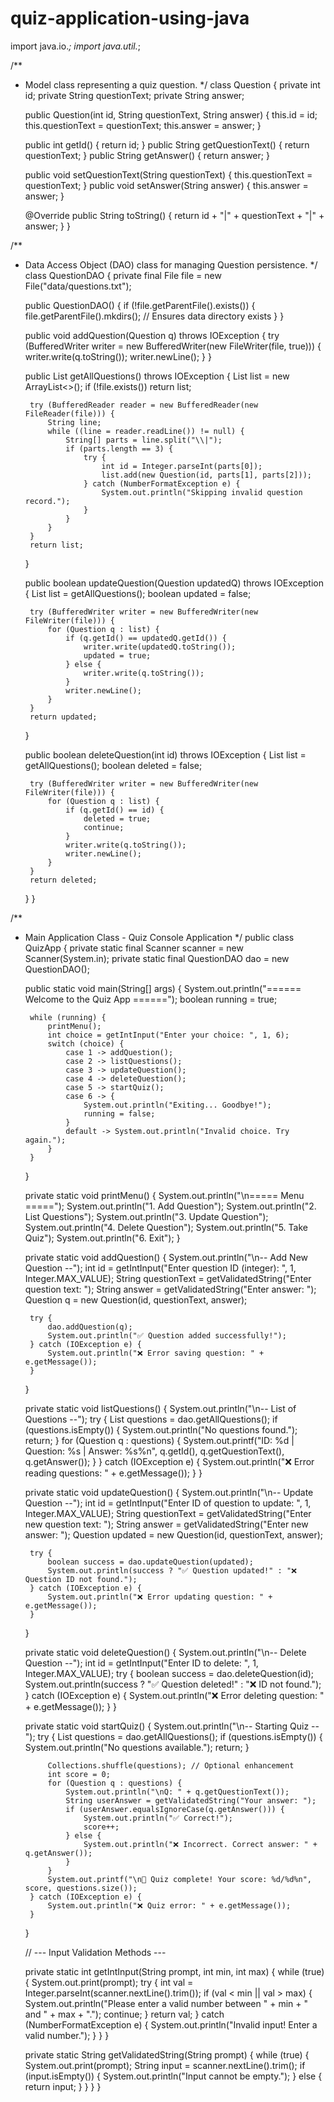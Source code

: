 # quiz-application-using-java

import java.io.*;
import java.util.*;

/**
 * Model class representing a quiz question.
 */
class Question {
    private int id;
    private String questionText;
    private String answer;

    public Question(int id, String questionText, String answer) {
        this.id = id;
        this.questionText = questionText;
        this.answer = answer;
    }

    public int getId() { return id; }
    public String getQuestionText() { return questionText; }
    public String getAnswer() { return answer; }

    public void setQuestionText(String questionText) { this.questionText = questionText; }
    public void setAnswer(String answer) { this.answer = answer; }

    @Override
    public String toString() {
        return id + "|" + questionText + "|" + answer;
    }
}

/**
 * Data Access Object (DAO) class for managing Question persistence.
 */
class QuestionDAO {
    private final File file = new File("data/questions.txt");

    public QuestionDAO() {
        if (!file.getParentFile().exists()) {
            file.getParentFile().mkdirs();  // Ensures data directory exists
        }
    }

    public void addQuestion(Question q) throws IOException {
        try (BufferedWriter writer = new BufferedWriter(new FileWriter(file, true))) {
            writer.write(q.toString());
            writer.newLine();
        }
    }

    public List<Question> getAllQuestions() throws IOException {
        List<Question> list = new ArrayList<>();
        if (!file.exists()) return list;

        try (BufferedReader reader = new BufferedReader(new FileReader(file))) {
            String line;
            while ((line = reader.readLine()) != null) {
                String[] parts = line.split("\\|");
                if (parts.length == 3) {
                    try {
                        int id = Integer.parseInt(parts[0]);
                        list.add(new Question(id, parts[1], parts[2]));
                    } catch (NumberFormatException e) {
                        System.out.println("Skipping invalid question record.");
                    }
                }
            }
        }
        return list;
    }

    public boolean updateQuestion(Question updatedQ) throws IOException {
        List<Question> list = getAllQuestions();
        boolean updated = false;

        try (BufferedWriter writer = new BufferedWriter(new FileWriter(file))) {
            for (Question q : list) {
                if (q.getId() == updatedQ.getId()) {
                    writer.write(updatedQ.toString());
                    updated = true;
                } else {
                    writer.write(q.toString());
                }
                writer.newLine();
            }
        }
        return updated;
    }

    public boolean deleteQuestion(int id) throws IOException {
        List<Question> list = getAllQuestions();
        boolean deleted = false;

        try (BufferedWriter writer = new BufferedWriter(new FileWriter(file))) {
            for (Question q : list) {
                if (q.getId() == id) {
                    deleted = true;
                    continue;
                }
                writer.write(q.toString());
                writer.newLine();
            }
        }
        return deleted;
    }
}

/**
 * Main Application Class - Quiz Console Application
 */
public class QuizApp {
    private static final Scanner scanner = new Scanner(System.in);
    private static final QuestionDAO dao = new QuestionDAO();

    public static void main(String[] args) {
        System.out.println("====== Welcome to the Quiz App ======");
        boolean running = true;

        while (running) {
            printMenu();
            int choice = getIntInput("Enter your choice: ", 1, 6);
            switch (choice) {
                case 1 -> addQuestion();
                case 2 -> listQuestions();
                case 3 -> updateQuestion();
                case 4 -> deleteQuestion();
                case 5 -> startQuiz();
                case 6 -> {
                    System.out.println("Exiting... Goodbye!");
                    running = false;
                }
                default -> System.out.println("Invalid choice. Try again.");
            }
        }
    }

    private static void printMenu() {
        System.out.println("\n===== Menu =====");
        System.out.println("1. Add Question");
        System.out.println("2. List Questions");
        System.out.println("3. Update Question");
        System.out.println("4. Delete Question");
        System.out.println("5. Take Quiz");
        System.out.println("6. Exit");
    }

    private static void addQuestion() {
        System.out.println("\n-- Add New Question --");
        int id = getIntInput("Enter question ID (integer): ", 1, Integer.MAX_VALUE);
        String questionText = getValidatedString("Enter question text: ");
        String answer = getValidatedString("Enter answer: ");
        Question q = new Question(id, questionText, answer);

        try {
            dao.addQuestion(q);
            System.out.println("✅ Question added successfully!");
        } catch (IOException e) {
            System.out.println("❌ Error saving question: " + e.getMessage());
        }
    }

    private static void listQuestions() {
        System.out.println("\n-- List of Questions --");
        try {
            List<Question> questions = dao.getAllQuestions();
            if (questions.isEmpty()) {
                System.out.println("No questions found.");
                return;
            }
            for (Question q : questions) {
                System.out.printf("ID: %d | Question: %s | Answer: %s%n",
                        q.getId(), q.getQuestionText(), q.getAnswer());
            }
        } catch (IOException e) {
            System.out.println("❌ Error reading questions: " + e.getMessage());
        }
    }

    private static void updateQuestion() {
        System.out.println("\n-- Update Question --");
        int id = getIntInput("Enter ID of question to update: ", 1, Integer.MAX_VALUE);
        String questionText = getValidatedString("Enter new question text: ");
        String answer = getValidatedString("Enter new answer: ");
        Question updated = new Question(id, questionText, answer);

        try {
            boolean success = dao.updateQuestion(updated);
            System.out.println(success ? "✅ Question updated!" : "❌ Question ID not found.");
        } catch (IOException e) {
            System.out.println("❌ Error updating question: " + e.getMessage());
        }
    }

    private static void deleteQuestion() {
        System.out.println("\n-- Delete Question --");
        int id = getIntInput("Enter ID to delete: ", 1, Integer.MAX_VALUE);
        try {
            boolean success = dao.deleteQuestion(id);
            System.out.println(success ? "✅ Question deleted!" : "❌ ID not found.");
        } catch (IOException e) {
            System.out.println("❌ Error deleting question: " + e.getMessage());
        }
    }

    private static void startQuiz() {
        System.out.println("\n-- Starting Quiz --");
        try {
            List<Question> questions = dao.getAllQuestions();
            if (questions.isEmpty()) {
                System.out.println("No questions available.");
                return;
            }

            Collections.shuffle(questions); // Optional enhancement
            int score = 0;
            for (Question q : questions) {
                System.out.println("\nQ: " + q.getQuestionText());
                String userAnswer = getValidatedString("Your answer: ");
                if (userAnswer.equalsIgnoreCase(q.getAnswer())) {
                    System.out.println("✅ Correct!");
                    score++;
                } else {
                    System.out.println("❌ Incorrect. Correct answer: " + q.getAnswer());
                }
            }
            System.out.printf("\n🎯 Quiz complete! Your score: %d/%d%n", score, questions.size());
        } catch (IOException e) {
            System.out.println("❌ Quiz error: " + e.getMessage());
        }
    }

    // --- Input Validation Methods ---

    private static int getIntInput(String prompt, int min, int max) {
        while (true) {
            System.out.print(prompt);
            try {
                int val = Integer.parseInt(scanner.nextLine().trim());
                if (val < min || val > max) {
                    System.out.println("Please enter a valid number between " + min + " and " + max + ".");
                    continue;
                }
                return val;
            } catch (NumberFormatException e) {
                System.out.println("Invalid input! Enter a valid number.");
            }
        }
    }

    private static String getValidatedString(String prompt) {
        while (true) {
            System.out.print(prompt);
            String input = scanner.nextLine().trim();
            if (input.isEmpty()) {
                System.out.println("Input cannot be empty.");
            } else {
                return input;
            }
        }
    }
}
